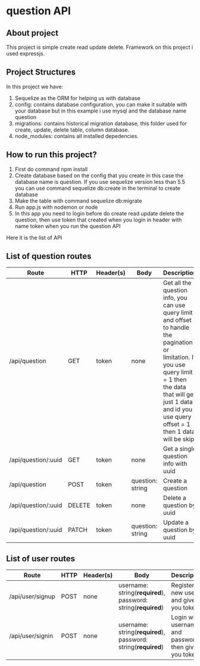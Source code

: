 # question API

## About project
This project is simple create read update delete. Framework on this project i used expressjs.

## Project Structures
In this project we have:

1. Sequelize as the ORM for helping us with database
1. config: contains database configuration, you can make it suitable with your database but in this example i use mysql and the database name question
2. migrations: contains historical migration database, this folder used for create, update, delete table, column database.
3. node_modules: contains all installed depedencies.

## How to run this project?
1. First do command npm install
2. Create database based on the config that you create in this case the database name is question. If you use sequelize version less than 5.5 you can use command sequelize db:create in the terminal to create database
3. Make the table with command sequelize db:migrate
4. Run app.js with nodemon or node
5. In this app you need to login before do create read update delete the question, then use token that created when you login in header with name token when you run the question API

Here it is the list of API

## List of question routes
| Route                 | HTTP   | Header(s)   |  Body                                                                 | Description                |
| --------------------- | ------ | ----------- |  -----------------------------------------------------------------    |  -------------------       |
| /api/question            | GET    |    token     |   none                                                                | Get all the question info, you can use query limit and offset to handle the pagination or limitation. If you use query limit = 1 then the data that will get just 1 data and id you use query offset = 1 then 1 data will be skip |
| /api/question/:uuid        | GET    |    token     |   none                                                                | Get a single question info with uuid     |
| /api/question            | POST   |    token     |   question: string    | Create a question              |
| /api/question/:uuid        | DELETE |    token     |   none                                                                | Delete a question  by uuid            |
| /api/question/:uuid        | PATCH  |    token     |   question: string   | Update a question by uuid|

## List of user routes

| Route                 | HTTP   | Header(s)   |  Body                                                                 | Description                |
| --------------------- | ------ | ----------- |  -----------------------------------------------------------------    |  -------------------       |
| /api/user/signup           | POST   |    none     |  username: string(**required**), password: string(**required**)      | Register new user and give you token     |
| /api/user/signin           | POST   |    none     |  username: string(**required**), password: string(**required**)      | Login with username and password then give you token     |